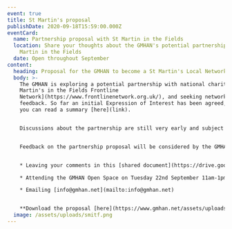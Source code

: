 ```yaml
---
event: true
title: St Martin's proposal
publishDate: 2020-09-18T15:59:00.000Z
eventCard:
  name: Partnership proposal with St Martin in the Fields
  location: Share your thoughts about the GMHAN's potential partnership with St
    Martin in the Fields
  date: Open throughout September
content:
  heading: Proposal for the GMHAN to become a St Martin's Local Network Partner
  body: >-
    The GMHAN is exploring a potential partnership with national charity [St
    Martin's in the Fields Frontline
    Network](https://www.frontlinenetwork.org.uk/), and seeking network member
    feedback. So far an initial Expression of Interest has been agreed, of which
    you can read a summary [here](link). 


    Discussions about the partnership are still very early and subject to both the HAN and St Martin's concluding it is right for both sides.  If would potentially see the GMHAN joining 7 existing Network Partners across the UK working to support frontline workers and influence decision making of responses to homelessness. A partnership would include funding to support a set of activities which are outlined in the current proposal. It is suggest any post would be held by one of the GMHAN's local network members.


    Feedback on the partnership proposal will be considered by the GMHAN 'Strategy & Support Group' and Advisory Board's over the autumn and winter, alongside further discussions and exploration with St Martin's. You can leave your comments on the partnership proposal by:


    * Leaving your comments in this [shared document](https://drive.google.com/file/d/1marTQLDouirAmoIB5YQtXTmb4JhYq1fO/view?usp=sharing) (google sign in may be required – you can do this with any email address)

    * Attending the GMHAN Open Space on Tuesday 22nd September 11am-1pm. Please go to [gmhan.net/news-and-events](https://www.gmhan.net/news-and-events/) for joining instructions.

    * Emailing [info@gmhan.net](mailto:info@gmhan.net)


    **Download the proposal [here](https://www.gmhan.net/assets/uploads/st-martin-s-gmhan-partnership-proposal-for-consultation.pdf)**
  image: /assets/uploads/smitf.png
---
```

